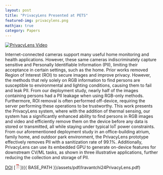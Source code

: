 ```yaml
---
layout: post
title: "PrivacyLens Presented at PETS"
featured-img: privacylens.png
mathjax: true
category: Papers
---
```


[![PrivacyLens Video](http://img.youtube.com/vi/AVwlvuJTjHI/0.jpg)](https://www.youtube.com/watch?v=AVwlvuJTjHI "PrivacyLens")

Internet-connected cameras support many useful home monitoring and health applications. However, these same cameras indiscriminately capture sensitive and Personally Identifiable Information (PII), limiting their acceptance in certain settings, such as the home. Prior works removed Region of Interest (ROI) to secure images and improve privacy. However, the methods that rely solely on RGB information to find persons are susceptible to environmental and lighting conditions, causing them to fail and leak PII. From our deployment study, nearly half of the images containing persons had a PII leakage when using RGB-only methods. Furthermore, ROI removal is often performed off-device, requiring the server performing these operations to be trustworthy. This work presents the PrivacyLens system, where with the addition of thermal sensing, our system has a significantly enhanced ability to find persons in RGB images and video and efficiently remove them on the device before any data is stored or transmitted, all while staying under typical IoT power constraints. From our aforementioned deployment study in an office-building atrium, family home, and outdoor park environment, the PrivacyLens prototype effectively removes PII with a sanitization rate of 99.1%. Additionally, PrivacyLens can use its embedded GPU to generate on-device features for downstream CV/ML tasks, as shown in three illustrative applications, further reducing the collection and storage of PII.

[DOI](https://doi.org/10.56553/popets-2024-0146) [![pdf](/assets/icons16/pdf-icon.png)]({{ BASE_PATH }}/assets/pdf/Iravantchi24PrivacyLens.pdf)